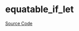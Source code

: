 # equatable_if_let

[Source Code](https://github.com/software-mansion/cairo-lint/tree/main/crates/cairo-lint-core/src/lints/ifs/equatable_if_let.rs#L17)

